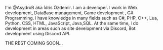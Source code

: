 I'm @AsydroB aka İdris Özdemir. I am a developer. I work in Web development, DataBase management, Game development , C# Programming. I have knowledge in many fields such as C#, PHP, C++, Lua, Python, CSS, HTML, JavaScript, Java,SQL. At the same time, I do development in areas such as site development via Discord, Bot development using Discord API.

THE REST COMING SOON...
